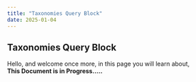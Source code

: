 ```yaml
---
title: "Taxonomies Query Block"
date: 2025-01-04
---
```


## Taxonomies Query Block

Hello, and welcome once more, in this page you will learn about,  
**This Document is in Progress…..**
